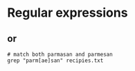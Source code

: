 # Regular expressions

## or

```shell
# match both parmasan and parmesan
grep "parm[ae]san" recipies.txt
```
